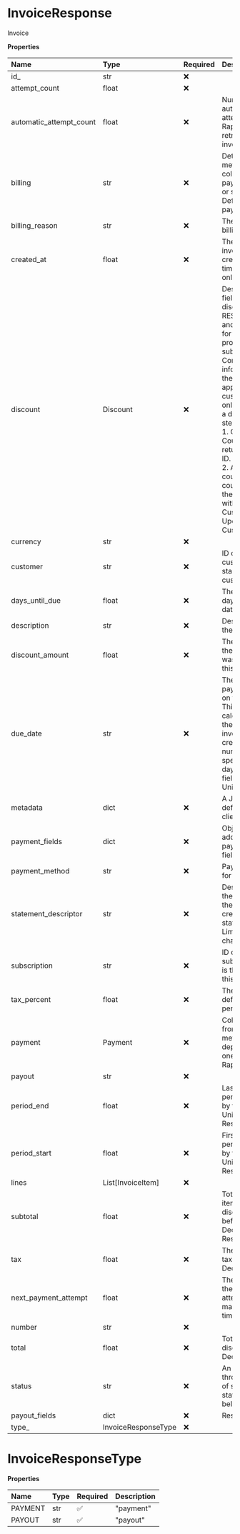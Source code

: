 # InvoiceResponse

Invoice

**Properties**

| Name                    | Type                | Required | Description                                                                                                                                                                                                                                                                                                                                                                                          |
| :---------------------- | :------------------ | :------- | :--------------------------------------------------------------------------------------------------------------------------------------------------------------------------------------------------------------------------------------------------------------------------------------------------------------------------------------------------------------------------------------------------- |
| id\_                    | str                 | ❌       |                                                                                                                                                                                                                                                                                                                                                                                                      |
| attempt_count           | float               | ❌       |                                                                                                                                                                                                                                                                                                                                                                                                      |
| automatic_attempt_count | float               | ❌       | Number of automatic attempts that Rapyd made to retry paying this invoice if it failed.                                                                                                                                                                                                                                                                                                              |
| billing                 | str                 | ❌       | Determines the method of collection, pay_automatically or send_invoice. Default is pay_automatically                                                                                                                                                                                                                                                                                                 |
| billing_reason          | str                 | ❌       | The reason for billing                                                                                                                                                                                                                                                                                                                                                                               |
| created_at              | float               | ❌       | The time the invoice was created, in Unix time. Response only.                                                                                                                                                                                                                                                                                                                                       |
| discount                | Discount            | ❌       | Describes the fields relating to discounts in REST messages and webhooks for customer profiles and subscriptions Contains information about the coupon that applies to the customer. Read-only field. Adding a discount is a 2-step process: <BR> 1. Create Coupon, which returns a coupon ID. <BR>2. Add the coupon ID to the coupon field of the customer with Create Customer or Update Customer. |
| currency                | str                 | ❌       |                                                                                                                                                                                                                                                                                                                                                                                                      |
| customer                | str                 | ❌       | ID of the customer. String starting with cus\_.                                                                                                                                                                                                                                                                                                                                                      |
| days_until_due          | float               | ❌       | The number of days until the due date.                                                                                                                                                                                                                                                                                                                                                               |
| description             | str                 | ❌       | Description of the invoice.                                                                                                                                                                                                                                                                                                                                                                          |
| discount_amount         | float               | ❌       | The amount of the discount that was applied to this invoice.                                                                                                                                                                                                                                                                                                                                         |
| due_date                | str                 | ❌       | The date payment is due on this invoice. This value is calculated from the date the invoice is created, plus the number of days specified in the days_until_due field. Format is in Unix time.                                                                                                                                                                                                       |
| metadata                | dict                | ❌       | A JSON object defined by the client.                                                                                                                                                                                                                                                                                                                                                                 |
| payment_fields          | dict                | ❌       | Object containing additional payment_options fields.                                                                                                                                                                                                                                                                                                                                                 |
| payment_method          | str                 | ❌       | Payment method for the invoice.                                                                                                                                                                                                                                                                                                                                                                      |
| statement_descriptor    | str                 | ❌       | Description of the invoice for the customer's credit card statement. Limited to 22 characters.                                                                                                                                                                                                                                                                                                       |
| subscription            | str                 | ❌       | ID of the subscription that is the basis for this invoice.                                                                                                                                                                                                                                                                                                                                           |
| tax_percent             | float               | ❌       | The tax rate, defined as a percentage.                                                                                                                                                                                                                                                                                                                                                               |
| payment                 | Payment             | ❌       | Collects money from a payment method and deposits it into one or more Rapyd Wallets                                                                                                                                                                                                                                                                                                                  |
| payout                  | str                 | ❌       |                                                                                                                                                                                                                                                                                                                                                                                                      |
| period_end              | float               | ❌       | Last date in the period covered by the invoice, in Unix time. Response only.                                                                                                                                                                                                                                                                                                                         |
| period_start            | float               | ❌       | First date in the period covered by the invoice, in Unix time. Response only.                                                                                                                                                                                                                                                                                                                        |
| lines                   | List[InvoiceItem]   | ❌       |                                                                                                                                                                                                                                                                                                                                                                                                      |
| subtotal                | float               | ❌       | Total of all line items before discount and before tax. Decimal. Response only.                                                                                                                                                                                                                                                                                                                      |
| tax                     | float               | ❌       | The amount of tax charged. Decimal                                                                                                                                                                                                                                                                                                                                                                   |
| next_payment_attempt    | float               | ❌       | The time when the next payment attempt will be made, in Unix time.                                                                                                                                                                                                                                                                                                                                   |
| number                  | str                 | ❌       |                                                                                                                                                                                                                                                                                                                                                                                                      |
| total                   | float               | ❌       | Total after discount and tax. Decimal.                                                                                                                                                                                                                                                                                                                                                               |
| status                  | str                 | ❌       | An invoice moves through a series of statuses. See status table below.                                                                                                                                                                                                                                                                                                                               |
| payout_fields           | dict                | ❌       | Reserved                                                                                                                                                                                                                                                                                                                                                                                             |
| type\_                  | InvoiceResponseType | ❌       |                                                                                                                                                                                                                                                                                                                                                                                                      |

# InvoiceResponseType

**Properties**

| Name    | Type | Required | Description |
| :------ | :--- | :------- | :---------- |
| PAYMENT | str  | ✅       | "payment"   |
| PAYOUT  | str  | ✅       | "payout"    |
